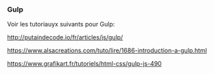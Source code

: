 ### Gulp


Voir les tutoriauyx suivants pour Gulp:

http://putaindecode.io/fr/articles/js/gulp/

https://www.alsacreations.com/tuto/lire/1686-introduction-a-gulp.html

https://www.grafikart.fr/tutoriels/html-css/gulp-js-490
